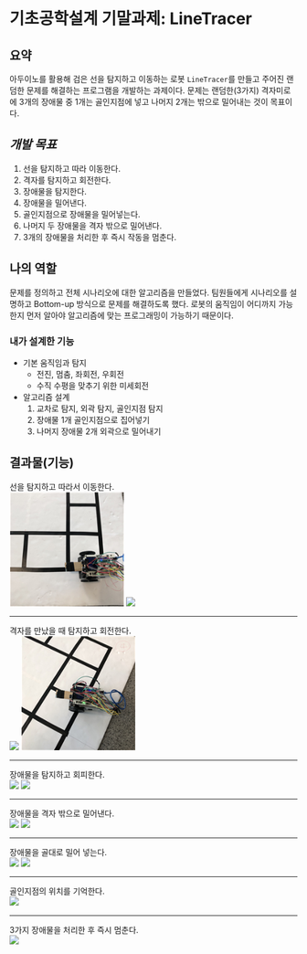 # 기초공학설계 기말과제: LineTracer
## 요약
아두이노를 활용해 검은 선을 탐지하고 이동하는 로봇 `LineTracer`를 만들고 주어진 랜덤한 문제를 해결하는 프로그램을 개발하는 과제이다. 문제는 랜덤한(3가지) 격자미로에 3개의 장애물 중 1개는 골인지점에 넣고 나머지 2개는 밖으로 밀어내는 것이 목표이다.

## *개발 목표*
1. 선을 탐지하고 따라 이동한다.
2. 격자를 탐지하고 회전한다.
3. 장애물을 탐지한다.
4. 장애물을 밀어낸다.
5. 골인지점으로 장애물을 밀어넣는다.
6. 나머지 두 장애물을 격자 밖으로 밀어낸다.
7. 3개의 장애물을 처리한 후 즉시 작동을 멈춘다.

## 나의 역할
문제를 정의하고 전체 시나리오에 대한 알고리즘을 만들었다. 팀원들에게 시나리오를 설명하고 Bottom-up 방식으로 문제를 해결하도록 했다. 로봇의 움직임이 어디까지 가능한지 먼저 알아야 알고리즘에 맞는 프로그래밍이 가능하기 때문이다.

### 내가 설계한 기능
- 기본 움직임과 탐지
    - 전진, 멈춤, 좌회전, 우회전
    - 수직 수평을 맞추기 위한 미세회전
- 알고리즘 설계
    1. 교차로 탐지, 외곽 탐지, 골인지점 탐지
    2. 장애물 1개 골인지점으로 집어넣기
    3. 나머지 장애물 2개 외곽으로 밀어내기

## 결과물(기능)
선을 탐지하고 따라서 이동한다.  
<img src = "img/image01.png" width="200">
<img src = "img/image02.png" width="200">

---

격자를 만났을 때 탐지하고 회전한다.  
<img src = "img/image03.png" width="200">
<img src = "img/image04.png" width="200">

---

장애물을 탐지하고 회피한다.  
<img src = "img/image05.png" width="200">
<img src = "img/image06.png" width="200">

---

장애물을 격자 밖으로 밀어낸다.  
<img src = "img/image07.png" width="200">
<img src = "img/image08.png" width="200">

---

장애물을 골대로 밀어 넣는다.  
<img src = "img/image09.png" width="200">
<img src = "img/image10.png" width="200">

---

골인지점의 위치를 기억한다.  
<img src = "img/image11.png" width="200">

---

3가지 장애물을 처리한 후 즉시 멈춘다.  
<img src = "img/image12.png" width="200">
